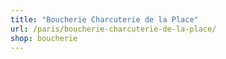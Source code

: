 ```yaml
---
title: "Boucherie Charcuterie de la Place"
url: /paris/boucherie-charcuterie-de-la-place/
shop: boucherie
---
```

